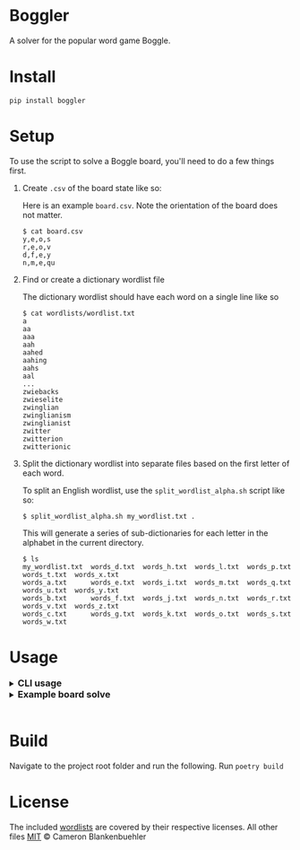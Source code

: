 # Boggler
A solver for the popular word game Boggle.

# Install
```console
pip install boggler
```

# Setup
To use the script to solve a Boggle board, you'll need to do a few things first.
1. Create `.csv` of the board state like so:

    Here is an example `board.csv`. Note the orientation of the board does not matter.
    ```console
    $ cat board.csv
    y,e,o,s
    r,e,o,v
    d,f,e,y
    n,m,e,qu
    ```
2. Find or create a dictionary wordlist file

    The dictionary wordlist should have each word on a single line like so
    ```console
    $ cat wordlists/wordlist.txt
    a
    aa
    aaa
    aah
    aahed
    aahing
    aahs
    aal
    ...
    zwiebacks
    zwieselite
    zwinglian
    zwinglianism
    zwinglianist
    zwitter
    zwitterion
    zwitterionic
    ```

3. Split the dictionary wordlist into separate files based on the first letter of each word.

    To split an English wordlist, use the `split_wordlist_alpha.sh` script like so:
    ```console
    $ split_wordlist_alpha.sh my_wordlist.txt .
    ```
    This will generate a series of sub-dictionaries for each letter in the alphabet in the current directory.
    ```console
    $ ls
    my_wordlist.txt  words_d.txt  words_h.txt  words_l.txt  words_p.txt  words_t.txt  words_x.txt
    words_a.txt      words_e.txt  words_i.txt  words_m.txt  words_q.txt  words_u.txt  words_y.txt
    words_b.txt      words_f.txt  words_j.txt  words_n.txt  words_r.txt  words_v.txt  words_z.txt
    words_c.txt      words_g.txt  words_k.txt  words_o.txt  words_s.txt  words_w.txt
    ```

# Usage
<details>
<summary><h3 style="display: inline">CLI usage</h3></summary>
<pre><code>$ poetry run boggler --help
usage: boggler [-h] [-f FORMAT] [-p] [-s] [-d] board wordlists [max_word_length]

Boggle board game solver

positional arguments:
  board                 Path to board CSV file
  wordlists             Path to directory of wordlist files. The directory must contain text files of the form words_X.txt where "X" is a character of the
                        alphabet
  max_word_length       Maximum length of words searched for on provided board

options:
  -h, --help            show this help message and exit
  -f FORMAT, --format FORMAT
                        Specify alternative output format including [txt, json]
  -p, --include-path    Include full paths for each word in output
  -s, --sort            Sort output alphabetically. By default the results are sorted by the starting block position on the board from top-to-bottom, left-
                        to-right as given in the board file.
  -d, --dedup           Remove duplicates from word-only output. Note that de-duplication does not preserve the original order of the output, so it is
                        recommended to also use the sort option when de-duplicating.
</code></pre>
</details>

<details>
<summary><h3 style="display: inline">Example board solve</h3></summary>
<pre><code>$ poetry run boggler ./boggler/boards/b1.csv boggler/wordlists/scrabble_2019/

BOARD
+---------------+
| S | A | I | P |
+---------------+
| L |QU | A | Y |
+---------------+
| U | L | L | S |
+---------------+
| O | W | H | A |
+---------------+
                               Starting @ (0, 0)
╭──────────┬──────────────────────────────────────────────────────────────────╮
│ Word     │ Path                                                             │
├──────────┼──────────────────────────────────────────────────────────────────┤
│ squall   │ [(0, 0), (1, 1), (0, 1), (1, 0), (2, 1)]                         │
│ squall   │ [(0, 0), (1, 1), (1, 2), (2, 2), (2, 1)]                         │
│ squall   │ [(0, 0), (1, 1), (1, 2), (2, 1), (1, 0)]                         │
│ squall   │ [(0, 0), (1, 1), (1, 2), (2, 1), (2, 2)]                         │
│ squally  │ [(0, 0), (1, 1), (1, 2), (2, 1), (2, 2), (1, 3)]                 │
│ squalls  │ [(0, 0), (1, 1), (1, 2), (2, 1), (2, 2), (2, 3)]                 │
│ squash   │ [(0, 0), (1, 1), (1, 2), (2, 3), (3, 2)]                         │
│ sal      │ [(0, 0), (0, 1), (1, 0)]                                         │
│ sall     │ [(0, 0), (0, 1), (1, 0), (2, 1)]                                 │
│ sallal   │ [(0, 0), (0, 1), (1, 0), (2, 1), (1, 2), (2, 2)]                 │
│ sallals  │ [(0, 0), (0, 1), (1, 0), (2, 1), (1, 2), (2, 2), (2, 3)]         │
│ sallow   │ [(0, 0), (0, 1), (1, 0), (2, 1), (3, 0), (3, 1)]                 │
│ sallowly │ [(0, 0), (0, 1), (1, 0), (2, 1), (3, 0), (3, 1), (2, 2), (1, 3)] │
│ sai      │ [(0, 0), (0, 1), (0, 2)]                                         │
╰──────────┴──────────────────────────────────────────────────────────────────╯
                      Starting @ (0, 1)
╭────────┬──────────────────────────────────────────────────╮
│ Word   │ Path                                             │
├────────┼──────────────────────────────────────────────────┤
│ aqua   │ [(0, 1), (1, 1), (1, 2)]                         │
│ aquas  │ [(0, 1), (1, 1), (1, 2), (2, 3)]                 │
│ al     │ [(0, 1), (1, 0)]                                 │
│ als    │ [(0, 1), (1, 0), (0, 0)]                         │
│ alu    │ [(0, 1), (1, 0), (2, 0)]                         │
│ alula  │ [(0, 1), (1, 0), (2, 0), (2, 1), (1, 2)]         │
│ alulas │ [(0, 1), (1, 0), (2, 0), (2, 1), (1, 2), (2, 3)] │
│ all    │ [(0, 1), (1, 0), (2, 1)]                         │
│ allay  │ [(0, 1), (1, 0), (2, 1), (1, 2), (1, 3)]         │
│ allays │ [(0, 1), (1, 0), (2, 1), (1, 2), (1, 3), (2, 3)] │
│ allow  │ [(0, 1), (1, 0), (2, 1), (3, 0), (3, 1)]         │
│ aa     │ [(0, 1), (1, 2)]                                 │
│ aal    │ [(0, 1), (1, 2), (2, 2)]                         │
│ aals   │ [(0, 1), (1, 2), (2, 2), (2, 3)]                 │
│ aal    │ [(0, 1), (1, 2), (2, 1)]                         │
│ aas    │ [(0, 1), (1, 2), (2, 3)]                         │
│ as     │ [(0, 1), (0, 0)]                                 │
│ ai     │ [(0, 1), (0, 2)]                                 │
│ aia    │ [(0, 1), (0, 2), (1, 2)]                         │
│ aias   │ [(0, 1), (0, 2), (1, 2), (2, 3)]                 │
╰────────┴──────────────────────────────────────────────────╯
Starting @ (0,2)
╭──────┬──────╮
│ Word │ Path │
├──────┼──────┤
╰──────┴──────╯
                          Starting @ (0, 3)
╭─────────┬──────────────────────────────────────────────────────────╮
│ Word    │ Path                                                     │
├─────────┼──────────────────────────────────────────────────────────┤
│ pya     │ [(0, 3), (1, 3), (1, 2)]                                 │
│ pyas    │ [(0, 3), (1, 3), (1, 2), (2, 3)]                         │
│ pa      │ [(0, 3), (1, 2)]                                         │
│ paal    │ [(0, 3), (1, 2), (0, 1), (1, 0)]                         │
│ paals   │ [(0, 3), (1, 2), (0, 1), (1, 0), (0, 0)]                 │
│ pal     │ [(0, 3), (1, 2), (2, 2)]                                 │
│ paly    │ [(0, 3), (1, 2), (2, 2), (1, 3)]                         │
│ palas   │ [(0, 3), (1, 2), (2, 2), (3, 3), (2, 3)]                 │
│ pall    │ [(0, 3), (1, 2), (2, 2), (2, 1)]                         │
│ pals    │ [(0, 3), (1, 2), (2, 2), (2, 3)]                         │
│ palsy   │ [(0, 3), (1, 2), (2, 2), (2, 3), (1, 3)]                 │
│ palsa   │ [(0, 3), (1, 2), (2, 2), (2, 3), (3, 3)]                 │
│ pal     │ [(0, 3), (1, 2), (2, 1)]                                 │
│ pall    │ [(0, 3), (1, 2), (2, 1), (1, 0)]                         │
│ palls   │ [(0, 3), (1, 2), (2, 1), (1, 0), (0, 0)]                 │
│ palla   │ [(0, 3), (1, 2), (2, 1), (1, 0), (0, 1)]                 │
│ pall    │ [(0, 3), (1, 2), (2, 1), (2, 2)]                         │
│ pally   │ [(0, 3), (1, 2), (2, 1), (2, 2), (1, 3)]                 │
│ palla   │ [(0, 3), (1, 2), (2, 1), (2, 2), (3, 3)]                 │
│ pallah  │ [(0, 3), (1, 2), (2, 1), (2, 2), (3, 3), (3, 2)]         │
│ pallahs │ [(0, 3), (1, 2), (2, 1), (2, 2), (3, 3), (3, 2), (2, 3)] │
│ palls   │ [(0, 3), (1, 2), (2, 1), (2, 2), (2, 3)]                 │
│ pas     │ [(0, 3), (1, 2), (2, 3)]                                 │
│ pash    │ [(0, 3), (1, 2), (2, 3), (3, 2)]                         │
│ pasha   │ [(0, 3), (1, 2), (2, 3), (3, 2), (3, 3)]                 │
│ pay     │ [(0, 3), (1, 2), (1, 3)]                                 │
│ pays    │ [(0, 3), (1, 2), (1, 3), (2, 3)]                         │
│ pi      │ [(0, 3), (0, 2)]                                         │
│ pia     │ [(0, 3), (0, 2), (1, 2)]                                 │
│ pial    │ [(0, 3), (0, 2), (1, 2), (2, 2)]                         │
│ pial    │ [(0, 3), (0, 2), (1, 2), (2, 1)]                         │
│ pias    │ [(0, 3), (0, 2), (1, 2), (2, 3)]                         │
│ pia     │ [(0, 3), (0, 2), (0, 1)]                                 │
│ pial    │ [(0, 3), (0, 2), (0, 1), (1, 0)]                         │
│ pias    │ [(0, 3), (0, 2), (0, 1), (0, 0)]                         │
╰─────────┴──────────────────────────────────────────────────────────╯
                 Starting @ (1, 0)
╭───────┬──────────────────────────────────────────╮
│ Word  │ Path                                     │
├───────┼──────────────────────────────────────────┤
│ la    │ [(1, 0), (0, 1)]                         │
│ las   │ [(1, 0), (0, 1), (0, 0)]                 │
│ lull  │ [(1, 0), (2, 0), (2, 1), (2, 2)]         │
│ lulls │ [(1, 0), (2, 0), (2, 1), (2, 2), (2, 3)] │
╰───────┴──────────────────────────────────────────╯
             Starting @ (1, 1)
╭───────┬──────────────────────────────────╮
│ Word  │ Path                             │
├───────┼──────────────────────────────────┤
│ qua   │ [(1, 1), (0, 1)]                 │
│ quai  │ [(1, 1), (0, 1), (0, 2)]         │
│ quip  │ [(1, 1), (0, 2), (0, 3)]         │
│ qua   │ [(1, 1), (1, 2)]                 │
│ quai  │ [(1, 1), (1, 2), (0, 2)]         │
│ quash │ [(1, 1), (1, 2), (2, 3), (3, 2)] │
│ quay  │ [(1, 1), (1, 2), (1, 3)]         │
│ quays │ [(1, 1), (1, 2), (1, 3), (2, 3)] │
╰───────┴──────────────────────────────────╯
                      Starting @ (1, 2)
╭────────┬──────────────────────────────────────────────────╮
│ Word   │ Path                                             │
├────────┼──────────────────────────────────────────────────┤
│ ai     │ [(1, 2), (0, 2)]                                 │
│ aia    │ [(1, 2), (0, 2), (0, 1)]                         │
│ aias   │ [(1, 2), (0, 2), (0, 1), (0, 0)]                 │
│ aa     │ [(1, 2), (0, 1)]                                 │
│ aal    │ [(1, 2), (0, 1), (1, 0)]                         │
│ aals   │ [(1, 2), (0, 1), (1, 0), (0, 0)]                 │
│ aas    │ [(1, 2), (0, 1), (0, 0)]                         │
│ al     │ [(1, 2), (2, 2)]                                 │
│ ala    │ [(1, 2), (2, 2), (3, 3)]                         │
│ alas   │ [(1, 2), (2, 2), (3, 3), (2, 3)]                 │
│ all    │ [(1, 2), (2, 2), (2, 1)]                         │
│ allow  │ [(1, 2), (2, 2), (2, 1), (3, 0), (3, 1)]         │
│ als    │ [(1, 2), (2, 2), (2, 3)]                         │
│ al     │ [(1, 2), (2, 1)]                                 │
│ all    │ [(1, 2), (2, 1), (1, 0)]                         │
│ alls   │ [(1, 2), (2, 1), (1, 0), (0, 0)]                 │
│ alow   │ [(1, 2), (2, 1), (3, 0), (3, 1)]                 │
│ alu    │ [(1, 2), (2, 1), (2, 0)]                         │
│ alula  │ [(1, 2), (2, 1), (2, 0), (1, 0), (0, 1)]         │
│ alulas │ [(1, 2), (2, 1), (2, 0), (1, 0), (0, 1), (0, 0)] │
│ all    │ [(1, 2), (2, 1), (2, 2)]                         │
│ ally   │ [(1, 2), (2, 1), (2, 2), (1, 3)]                 │
│ alls   │ [(1, 2), (2, 1), (2, 2), (2, 3)]                 │
│ as     │ [(1, 2), (2, 3)]                                 │
│ asyla  │ [(1, 2), (2, 3), (1, 3), (2, 2), (3, 3)]         │
│ ash    │ [(1, 2), (2, 3), (3, 2)]                         │
│ aqua   │ [(1, 2), (1, 1), (0, 1)]                         │
│ aquas  │ [(1, 2), (1, 1), (0, 1), (0, 0)]                 │
│ ay     │ [(1, 2), (1, 3)]                                 │
│ ays    │ [(1, 2), (1, 3), (2, 3)]                         │
╰────────┴──────────────────────────────────────────────────╯
         Starting @ (1, 3)
╭──────┬──────────────────────────╮
│ Word │ Path                     │
├──────┼──────────────────────────┤
│ yip  │ [(1, 3), (0, 2), (0, 3)] │
│ ya   │ [(1, 3), (1, 2)]         │
│ yap  │ [(1, 3), (1, 2), (0, 3)] │
│ yas  │ [(1, 3), (1, 2), (2, 3)] │
╰──────┴──────────────────────────╯
Starting @ (2, 0)
╭──────┬──────╮
│ Word │ Path │
├──────┼──────┤
╰──────┴──────╯
                 Starting @ (2, 1)
╭───────┬──────────────────────────────────────────╮
│ Word  │ Path                                     │
├───────┼──────────────────────────────────────────┤
│ la    │ [(2, 1), (1, 2)]                         │
│ lap   │ [(2, 1), (1, 2), (0, 3)]                 │
│ las   │ [(2, 1), (1, 2), (2, 3)]                 │
│ lash  │ [(2, 1), (1, 2), (2, 3), (3, 2)]         │
│ lay   │ [(2, 1), (1, 2), (1, 3)]                 │
│ lays  │ [(2, 1), (1, 2), (1, 3), (2, 3)]         │
│ lo    │ [(2, 1), (3, 0)]                         │
│ lou   │ [(2, 1), (3, 0), (2, 0)]                 │
│ low   │ [(2, 1), (3, 0), (3, 1)]                 │
│ lowly │ [(2, 1), (3, 0), (3, 1), (2, 2), (1, 3)] │
╰───────┴──────────────────────────────────────────╯
                 Starting @ (2, 2)
╭───────┬──────────────────────────────────────────╮
│ Word  │ Path                                     │
├───────┼──────────────────────────────────────────┤
│ la    │ [(2, 2), (1, 2)]                         │
│ lap   │ [(2, 2), (1, 2), (0, 3)]                 │
│ lall  │ [(2, 2), (1, 2), (2, 1), (1, 0)]         │
│ lalls │ [(2, 2), (1, 2), (2, 1), (1, 0), (0, 0)] │
│ las   │ [(2, 2), (1, 2), (2, 3)]                 │
│ lash  │ [(2, 2), (1, 2), (2, 3), (3, 2)]         │
│ lay   │ [(2, 2), (1, 2), (1, 3)]                 │
│ lays  │ [(2, 2), (1, 2), (1, 3), (2, 3)]         │
│ la    │ [(2, 2), (3, 3)]                         │
│ las   │ [(2, 2), (3, 3), (2, 3)]                 │
│ lash  │ [(2, 2), (3, 3), (2, 3), (3, 2)]         │
│ lah   │ [(2, 2), (3, 3), (3, 2)]                 │
│ lahs  │ [(2, 2), (3, 3), (3, 2), (2, 3)]         │
╰───────┴──────────────────────────────────────────╯
                          Starting @ (2, 3)
╭─────────┬──────────────────────────────────────────────────────────╮
│ Word    │ Path                                                     │
├─────────┼──────────────────────────────────────────────────────────┤
│ sai     │ [(2, 3), (1, 2), (0, 2)]                                 │
│ sap     │ [(2, 3), (1, 2), (0, 3)]                                 │
│ sal     │ [(2, 3), (1, 2), (2, 2)]                                 │
│ sall    │ [(2, 3), (1, 2), (2, 2), (2, 1)]                         │
│ sallow  │ [(2, 3), (1, 2), (2, 2), (2, 1), (3, 0), (3, 1)]         │
│ sal     │ [(2, 3), (1, 2), (2, 1)]                                 │
│ sall    │ [(2, 3), (1, 2), (2, 1), (1, 0)]                         │
│ sall    │ [(2, 3), (1, 2), (2, 1), (2, 2)]                         │
│ sally   │ [(2, 3), (1, 2), (2, 1), (2, 2), (1, 3)]                 │
│ say     │ [(2, 3), (1, 2), (1, 3)]                                 │
│ sal     │ [(2, 3), (3, 3), (2, 2)]                                 │
│ salal   │ [(2, 3), (3, 3), (2, 2), (1, 2), (2, 1)]                 │
│ sall    │ [(2, 3), (3, 3), (2, 2), (2, 1)]                         │
│ sallow  │ [(2, 3), (3, 3), (2, 2), (2, 1), (3, 0), (3, 1)]         │
│ sh      │ [(2, 3), (3, 2)]                                         │
│ sha     │ [(2, 3), (3, 2), (3, 3)]                                 │
│ shaly   │ [(2, 3), (3, 2), (3, 3), (2, 2), (1, 3)]                 │
│ shall   │ [(2, 3), (3, 2), (3, 3), (2, 2), (2, 1)]                 │
│ shallow │ [(2, 3), (3, 2), (3, 3), (2, 2), (2, 1), (3, 0), (3, 1)] │
│ slap    │ [(2, 3), (2, 2), (1, 2), (0, 3)]                         │
│ slay    │ [(2, 3), (2, 2), (1, 2), (1, 3)]                         │
│ sly     │ [(2, 3), (2, 2), (1, 3)]                                 │
╰─────────┴──────────────────────────────────────────────────────────╯
                 Starting @ (3, 0)
╭───────┬──────────────────────────────────────────╮
│ Word  │ Path                                     │
├───────┼──────────────────────────────────────────┤
│ ou    │ [(3, 0), (2, 0)]                         │
│ olla  │ [(3, 0), (2, 1), (1, 0), (0, 1)]         │
│ ollas │ [(3, 0), (2, 1), (1, 0), (0, 1), (0, 0)] │
│ olla  │ [(3, 0), (2, 1), (2, 2), (1, 2)]         │
│ ollas │ [(3, 0), (2, 1), (2, 2), (1, 2), (2, 3)] │
│ olla  │ [(3, 0), (2, 1), (2, 2), (3, 3)]         │
│ ollas │ [(3, 0), (2, 1), (2, 2), (3, 3), (2, 3)] │
│ ow    │ [(3, 0), (3, 1)]                         │
│ owl   │ [(3, 0), (3, 1), (2, 1)]                 │
│ owl   │ [(3, 0), (3, 1), (2, 2)]                 │
│ owly  │ [(3, 0), (3, 1), (2, 2), (1, 3)]         │
│ owls  │ [(3, 0), (3, 1), (2, 2), (2, 3)]         │
╰───────┴──────────────────────────────────────────╯
                 Starting @ (3, 1)
╭───────┬──────────────────────────────────────────╮
│ Word  │ Path                                     │
├───────┼──────────────────────────────────────────┤
│ wull  │ [(3, 1), (2, 0), (1, 0), (2, 1)]         │
│ wull  │ [(3, 1), (2, 0), (2, 1), (1, 0)]         │
│ wulls │ [(3, 1), (2, 0), (2, 1), (1, 0), (0, 0)] │
│ wull  │ [(3, 1), (2, 0), (2, 1), (2, 2)]         │
│ wulls │ [(3, 1), (2, 0), (2, 1), (2, 2), (2, 3)] │
│ wo    │ [(3, 1), (3, 0)]                         │
│ wolly │ [(3, 1), (3, 0), (2, 1), (2, 2), (1, 3)] │
│ wha   │ [(3, 1), (3, 2), (3, 3)]                 │
╰───────┴──────────────────────────────────────────╯
                      Starting @ (3, 2)
╭────────┬──────────────────────────────────────────────────╮
│ Word   │ Path                                             │
├────────┼──────────────────────────────────────────────────┤
│ ha     │ [(3, 2), (3, 3)]                                 │
│ has    │ [(3, 2), (3, 3), (2, 3)]                         │
│ halal  │ [(3, 2), (3, 3), (2, 2), (1, 2), (2, 1)]         │
│ hall   │ [(3, 2), (3, 3), (2, 2), (2, 1)]                 │
│ hallo  │ [(3, 2), (3, 3), (2, 2), (2, 1), (3, 0)]         │
│ hallow │ [(3, 2), (3, 3), (2, 2), (2, 1), (3, 0), (3, 1)] │
╰────────┴──────────────────────────────────────────────────╯
                      Starting @ (3, 3)
╭────────┬──────────────────────────────────────────────────╮
│ Word   │ Path                                             │
├────────┼──────────────────────────────────────────────────┤
│ as     │ [(3, 3), (2, 3)]                                 │
│ asyla  │ [(3, 3), (2, 3), (1, 3), (2, 2), (1, 2)]         │
│ ash    │ [(3, 3), (2, 3), (3, 2)]                         │
│ al     │ [(3, 3), (2, 2)]                                 │
│ ala    │ [(3, 3), (2, 2), (1, 2)]                         │
│ alap   │ [(3, 3), (2, 2), (1, 2), (0, 3)]                 │
│ alas   │ [(3, 3), (2, 2), (1, 2), (2, 3)]                 │
│ alay   │ [(3, 3), (2, 2), (1, 2), (1, 3)]                 │
│ alays  │ [(3, 3), (2, 2), (1, 2), (1, 3), (2, 3)]         │
│ all    │ [(3, 3), (2, 2), (2, 1)]                         │
│ allay  │ [(3, 3), (2, 2), (2, 1), (1, 2), (1, 3)]         │
│ allays │ [(3, 3), (2, 2), (2, 1), (1, 2), (1, 3), (2, 3)] │
│ allow  │ [(3, 3), (2, 2), (2, 1), (3, 0), (3, 1)]         │
│ als    │ [(3, 3), (2, 2), (2, 3)]                         │
│ ah     │ [(3, 3), (3, 2)]                                 │
│ ahs    │ [(3, 3), (3, 2), (2, 3)]                         │
╰────────┴──────────────────────────────────────────────────╯
</code></pre>
</details>
<br>

# Build
Navigate to the project root folder and run the following.
Run `poetry build`

# License
The included [wordlists](boggler/wordlists) are covered by their respective licenses. All other files [MIT](LICENSE) © Cameron Blankenbuehler
